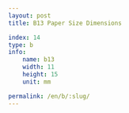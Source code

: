 ```yaml
---
layout: post
title: B13 Paper Size Dimensions

index: 14
type: b
info:
    name: b13
    width: 11
    height: 15
    unit: mm

permalink: /en/b/:slug/
---
```



